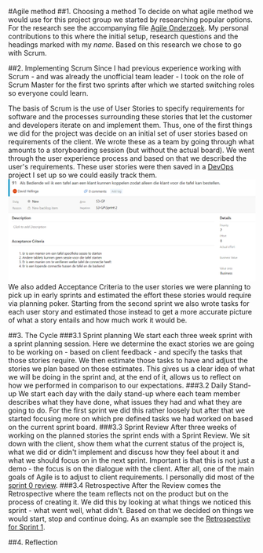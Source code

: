 #Agile method
##1. Choosing a method
To decide on what agile method we would use for this project group we started by researching popular options. For the research see the accompanying file [Agile Onderzoek](Agile_Onderzoek.pdf). My personal contributions to this where the initial setup, research questions and the headings marked with my *name*.
 Based on this research we chose to go with Scrum.

##2. Implementing Scrum
Since I had previous experience working with Scrum - and was already the unofficial team leader - I took on the role of Scrum Master for the first two sprints after which we started switching roles so everyone could learn.

The basis of Scrum is the use of User Stories to specify requirements for software and the processes surrounding these stories that let the customer and developers iterate on and implement them. Thus, one of the first things we did for the project was decide on an initial set of user stories based on requirements of the client. We wrote these as a team by going through what amounts to a storyboarding session (but without the actual board). We went through the user experience process and based on that we described the user's requirements. These user stories were then saved in a [DevOps](https://dev.azure.com/OIBSS-F/S3-GP) project I set up so we could easily track them.
![An example user story](user_story.PNG)
We also added Acceptance Criteria to the user stories we were planning to pick up in early sprints and estimated the effort these stories would require via planning poker. Starting from the second sprint we also wrote tasks for each user story and estimated those instead to get a more accurate picture of what a story entails and how much work it would be.

##3. The Cycle
###3.1 Sprint planning
We start each three week sprint with a sprint planning session. Here we determine the exact stories we are going to be working on - based on client feedback - and specify the tasks that those stories require. We then estimate those tasks to have and adjust the stories we plan based on those estimates. This gives us a clear idea of what we will be doing in the sprint and, at the end of it, allows us to reflect on how we performed in comparison to our expectations.
###3.2 Daily Stand-up
We start each day with the daily stand-up where each team member describes what they have done, what issues they had and what they are going to do. For the first sprint we did this rather loosely but after that we started focusing more on which pre defined tasks we had worked on based on the current sprint board.
###3.3 Sprint Review
After three weeks of working on the planned stories the sprint ends with a Sprint Review. We sit down with the client, show them what the current status of the project is, what we did or didn't implement and discuss how they feel about it and what we should focus on in the next sprint. Important is that this is not just a demo - the focus is on the dialogue with the client. After all, one of the main goals of Agile is to adjust to client requirements. I personally did most of the [sprint 0 review](Oplevering_Sprint_0.pdf).
###3.4 Retrospective
After the Review comes the Retrospective where the team reflects not on the product but on the process of creating it. We did this by looking at what things we noticed this sprint - what went well, what didn't. Based on that we decided on things we would start, stop and continue doing. As an example see the [Retrospective for Sprint 1](https://dev.azure.com/OIBSS-F/S3-GP/_apps/hub/ms-devlabs.team-retrospectives.home?teamId=a0a88eb5-85ef-43b2-9cb4-7feb62a771fb&boardId=0daddb64-931a-4203-8951-9efd22e5181b).

##4. Reflection
